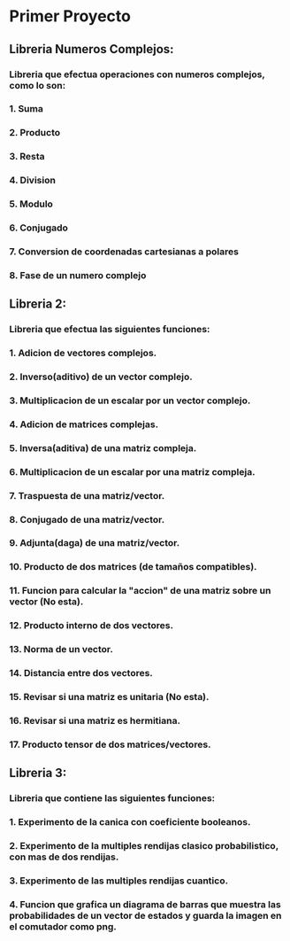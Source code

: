 # Primer Proyecto
## Libreria Numeros Complejos:
### Libreria que efectua operaciones con numeros complejos, como lo son:
### 1. Suma
### 2. Producto
### 3. Resta
### 4. Division
### 5. Modulo
### 6. Conjugado
### 7. Conversion de coordenadas cartesianas a polares
### 8. Fase de un numero complejo

## Libreria 2:
### Libreria que efectua las siguientes funciones:
### 1. Adicion de vectores complejos.
### 2. Inverso(aditivo) de un vector complejo.
### 3. Multiplicacion de un escalar por un vector complejo.
### 4. Adicion de matrices complejas.
### 5. Inversa(aditiva) de una matriz compleja.
### 6. Multiplicacion de un escalar por una matriz compleja.
### 7. Traspuesta de una matriz/vector.
### 8. Conjugado de una matriz/vector.
### 9. Adjunta(daga) de una matriz/vector.
### 10. Producto de dos matrices (de tamaños compatibles).
### 11. Funcion para calcular la "accion" de una matriz sobre un vector (No esta).
### 12. Producto interno de dos vectores.
### 13. Norma de un vector.
### 14. Distancia entre dos vectores.
### 15. Revisar si una matriz es unitaria (No esta).
### 16. Revisar si una matriz es hermitiana.
### 17. Producto tensor de dos matrices/vectores.

## Libreria 3:
### Libreria que contiene las siguientes funciones:
### 1. Experimento de la canica con coeficiente booleanos.
### 2. Experimento de la multiples rendijas clasico probabilistico, con mas de dos rendijas.
### 3. Experimento de las multiples rendijas cuantico.
### 4. Funcion que grafica un diagrama de barras que muestra las probabilidades de un vector de estados y guarda la imagen en el comutador como png.